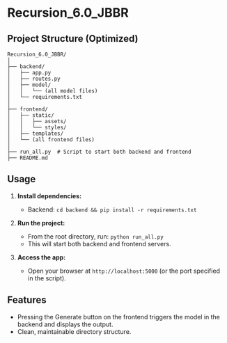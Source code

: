 # Recursion_6.0_JBBR

## Project Structure (Optimized)

```
Recursion_6.0_JBBR/
│
├── backend/
│   ├── app.py
│   ├── routes.py
│   ├── model/
│   │   └── (all model files)
│   └── requirements.txt
│
├── frontend/
│   ├── static/
│   │   ├── assets/
│   │   └── styles/
│   ├── templates/
│   └── (all frontend files)
│
├── run_all.py  # Script to start both backend and frontend
├── README.md
```

## Usage

1. **Install dependencies:**
   - Backend: `cd backend && pip install -r requirements.txt`

2. **Run the project:**
   - From the root directory, run: `python run_all.py`
   - This will start both backend and frontend servers.

3. **Access the app:**
   - Open your browser at `http://localhost:5000` (or the port specified in the script).

## Features
- Pressing the Generate button on the frontend triggers the model in the backend and displays the output.
- Clean, maintainable directory structure.
